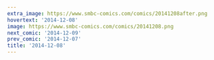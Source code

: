 ```yaml
---
extra_image: https://www.smbc-comics.com/comics/20141208after.png
hovertext: '2014-12-08'
image: https://www.smbc-comics.com/comics/20141208.png
next_comic: '2014-12-09'
prev_comic: '2014-12-07'
title: '2014-12-08'
---
```



